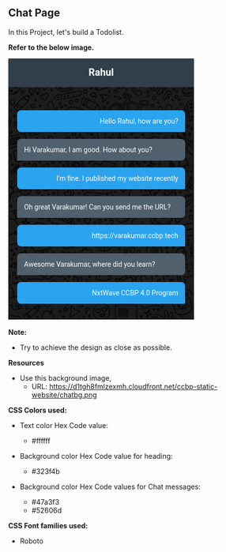 ## Chat Page

In this Project, let's build a Todolist.


**Refer to the below image.**

![chat-page-to-build](image.png)


**Note:**
- Try to achieve the design as close as possible.

**Resources**
- Use this background image,
    - URL: https://d1tgh8fmlzexmh.cloudfront.net/ccbp-static-website/chatbg.png


**CSS Colors used:**

- Text color Hex Code value:
    - #ffffff

- Background color Hex Code value for heading:
    - #323f4b

- Background color Hex Code values for Chat messages:
    - #47a3f3
    - #52606d


**CSS Font families used:**

- Roboto